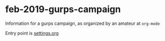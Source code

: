 # feb-2019-gurps-campaign
Information for a gurps campaign, as organized by an amateur at `org-mode`

Entry point is [settings.org](https://github.com/wmatson/feb-2019-gurps-campaign/blob/master/settings.org)
